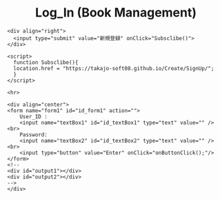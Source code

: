 <html>
  <head>
    <meta http-equiv="content-type" content="text/html; charset=utf-8">
    <title>Login (Book Management)</title>
	<script type="text/javascript" language="javascript">
		  function onButtonClick(){
		target1=document.getElementById("output1");
		target1.innerText=document.forms.id_form1.id_textBox1.value;
		target2=document.getElementById("output2");
		target2.innerText=document.forms.id_form1.id_textBox2.value;
		if(target1.innerText == "user" && target2.innerText == "password"){
		location.href = "https://takajo-soft08.github.io/Create/MainPage/";
		}
		else{ window.alert('User_ID、またはPasswordが間違っています。');}
		}
		</script>
  </head>

  <body>
    <div align="center">
      <h1>Log_In (Book Management)</h1>
    </div>
	
		
    <div align="right">
      <input type="submit" value="新規登録" onClick="Subsclibe()">
    </div>
	
    <script>
      function Subsclibe(){
      location.href = "https://takajo-soft08.github.io/Create/SignUp/";      
      }
    </script>
    
    <hr>
 
    <div align="center">
    <form name="form1" id="id_form1" action="">
	    User_ID :
	    <input name="textBox1" id="id_textBox1" type="text" value="" /><br>
	    Password:
	    <input name="textBox2" id="id_textBox2" type="text" value="" /><br>
	    <input type="button" value="Enter" onClick="onButtonClick();"/>
	</form>
	<!--
	<div id="output1"></div>
	<div id="output2"></div>
	-->
	</div>
  </body>
</html>
